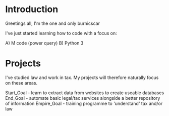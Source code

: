 # Introduction 

Greetings all, I'm the one and only burnicscar 

I've just started learning how to code with a focus on:

A) M code (power query)
B) Python 3

# Projects

I've studied law and work in tax. My projects will therefore naturally focus on these areas.

Start_Goal - learn to extract data from websites to create useable databases 
End_Goal - automate basic legal/tax services alongside a better repository of information 
Empire_Goal - training programme to 'understand' tax and/or law
